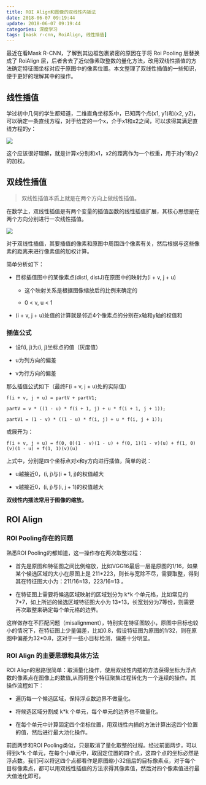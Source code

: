 ```yaml
---
title: ROI Align和图像的双线性内插法
date: 2018-06-07 09:19:44
update: 2018-06-07 09:19:44
categories: 深度学习
tags: [mask r-cnn, RoiAlign, 线性插值]
---
```


最近在看Mask R-CNN，了解到其边框包裹紧密的原因在于将 Roi Pooling 层替换成了 RoiAlign 层，后者舍去了近似像素取整数的量化方法，改用双线性插值的方法确定特征图坐标对应于原图中的像素位置。本文整理了双线性插值的一些知识，便于更好的理解其中的操作。

<!--more-->

## 线性插值

学过初中几何的学生都知道，二维直角坐标系中，已知两个点(x1, y1)和(x2, y2)，可以确定一条直线方程，对于给定的一个x，介于x1和x2之间，可以求得其满足直线方程的y：

![](/images/posts/dl/linear-interpolation.png)

这个应该很好理解，就是计算x分别和x1，x2的距离作为一个权重，用于对y1和y2的加权。

## 双线性插值

> 双线性插值本质上就是在两个方向上做线性插值。

在数学上，双线性插值是有两个变量的插值函数的线性插值扩展，其核心思想是在两个方向分别进行一次线性插值。

![](/images/posts/dl/bilinear-interpolation.jpg)

对于双线性插值，其要插值的像素和原图中周围四个像素有关，然后根据与这些像素的距离来进行像素值的加权计算。

简单分析如下：

* 目标插值图中的某像素点(distI, distJ)在原图中的映射为(i + v, j + u)

    * 这个映射关系是根据图像缩放后的比例来确定的

    * 0 < v, u < 1 

* (i + v, j + u)处值的计算就是邻近4个像素点的分别在x轴和y轴的权值和

### 插值公式

* 设f(i, j)为(i, j)坐标点的值（灰度值）

* u为列方向的偏差

* v为行方向的偏差

那么插值公式如下（最终F(i + v, j + u)处的实际值）

```
f(i + v, j + u) = partV + partV1;

partV = v * ((1 - u) * f(i + 1, j) + u * f(i + 1, j + 1));

partV1 = (1 - v) * ((1 - u) * f(i, j) + u * f(i, j + 1));

```

或展开为：

```
f(i + v, j + u) = f(0, 0)(1 - v)(1 - u) + f(0, 1)(1 - v)(u) + f(1, 0)(v)(1 - u) + f(1, 1)(v)(u)
```
上式中，分别是四个坐标点对x和y方向进行插值，简单的说：

* u越接近0，(i, j)与(i + 1, j)的权值越大

* v越接近0，(i, j)与(i, j + 1)的权值越大

**双线性内插法常用于图像的缩放。**

## ROI Align

### ROI Pooling存在的问题

熟悉ROI Pooling的都知道，这一操作存在两次取整过程：

* 首先是原图和特征图之间比例缩放，比如VGG16最后一层是原图的1/16，如果某个候选区域的大小在原图上是 211*223，则长与宽除不尽，需要取整，得到其在特征图大小为：211/16≈13，223/16≈13 。

* 在特征图上需要将候选区域映射的区域划分为 k\*k 个单元格，比如常见的 7\*7，如上所述的候选区域特征图大小为 13\*13，长宽划分为7等份，则需要再次取整来确定每个单元格的边界。

这样做存在不匹配问题（misalignment），特别实在特征图较小，原图中目标也较小的情况下，在特征图上少量偏差，比如0.8，假设特征图为原图的1/32，则在原图中偏差为32*0.8，这对于一些小目标检测，偏差十分明显。

### ROI Align 的主要思想和具体方法

ROI Align的思路很简单：取消量化操作，使用双线性内插的方法获得坐标为浮点数的像素点在图像上的数值,从而将整个特征聚集过程转化为一个连续的操作。其操作流程如下：

* 遍历每一个候选区域，保持浮点数边界不做量化。

* 将候选区域分割成 k\*k 个单元，每个单元的边界也不做量化。

* 在每个单元中计算固定四个坐标位置，用双线性内插的方法计算出这四个位置的值，然后进行最大池化操作。

前面两步和ROI Pooling类似，只是取消了量化取整的过程。经过前面两步，可以得到k\*k 个单元，在每个小单元中，取固定位置的四个点，这四个点的坐标必然是浮点数。我们可以将这四个点都看作是原图缩小32倍后的目标像素点，对于每个目标像素点，都可以用双线性插值的方法求得其像素值，然后对四个像素值进行最大值池化即可。

